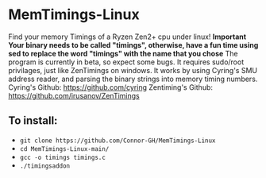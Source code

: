 # MemTimings-Linux
Find your memory Timings of a Ryzen Zen2+ cpu under linux!
**Important** **Your binary needs to be called "timings", otherwise, have a fun time using** 
**sed to replace the word "timings" with the name that you chose**
The program is currently in beta, so expect some bugs.
It requires sudo/root privilages, just like ZenTimings on windows.
It works by using Cyring's SMU address reader, and parsing the 
binary strings into memory timing numbers.
Cyring's Github: https://github.com/cyring
Zentiming's Github: https://github.com/irusanov/ZenTimings


## To install:
* ``git clone https://github.com/Connor-GH/MemTimings-Linux``
* ``cd MemTimings-Linux-main/``
* ``gcc -o timings timings.c``
* ``./timingsaddon``
